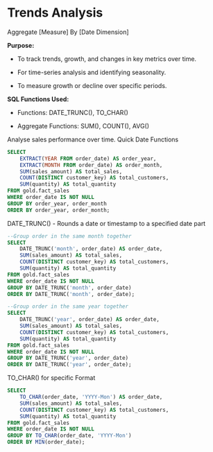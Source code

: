 # Trends Analysis

Aggregate [Measure] By [Date Dimension]

**Purpose:**

- To track trends, growth, and changes in key metrics over time.

- For time-series analysis and identifying seasonality.

- To measure growth or decline over specific periods.

**SQL Functions Used:**

- Functions: DATE_TRUNC(), TO_CHAR()

- Aggregate Functions: SUM(), COUNT(), AVG()

Analyse sales performance over time. Quick Date Functions
```SQL
SELECT
    EXTRACT(YEAR FROM order_date) AS order_year,
    EXTRACT(MONTH FROM order_date) AS order_month,
    SUM(sales_amount) AS total_sales,
    COUNT(DISTINCT customer_key) AS total_customers,
    SUM(quantity) AS total_quantity
FROM gold.fact_sales
WHERE order_date IS NOT NULL
GROUP BY order_year, order_month
ORDER BY order_year, order_month;
```
DATE_TRUNC() - Rounds a date or timestamp to a specified date part
```SQL
--Group order in the same month together
SELECT
    DATE_TRUNC('month', order_date) AS order_date, 
    SUM(sales_amount) AS total_sales,
    COUNT(DISTINCT customer_key) AS total_customers,
    SUM(quantity) AS total_quantity
FROM gold.fact_sales
WHERE order_date IS NOT NULL
GROUP BY DATE_TRUNC('month', order_date)
ORDER BY DATE_TRUNC('month', order_date);

--Group order in the same year together
SELECT
    DATE_TRUNC('year', order_date) AS order_date, 
    SUM(sales_amount) AS total_sales,
    COUNT(DISTINCT customer_key) AS total_customers,
    SUM(quantity) AS total_quantity
FROM gold.fact_sales
WHERE order_date IS NOT NULL
GROUP BY DATE_TRUNC('year', order_date)
ORDER BY DATE_TRUNC('year', order_date);
```
TO_CHAR() for specific Format
```SQL
SELECT
    TO_CHAR(order_date, 'YYYY-Mon') AS order_date,
    SUM(sales_amount) AS total_sales,
    COUNT(DISTINCT customer_key) AS total_customers,
    SUM(quantity) AS total_quantity
FROM gold.fact_sales
WHERE order_date IS NOT NULL
GROUP BY TO_CHAR(order_date, 'YYYY-Mon')
ORDER BY MIN(order_date);
```
